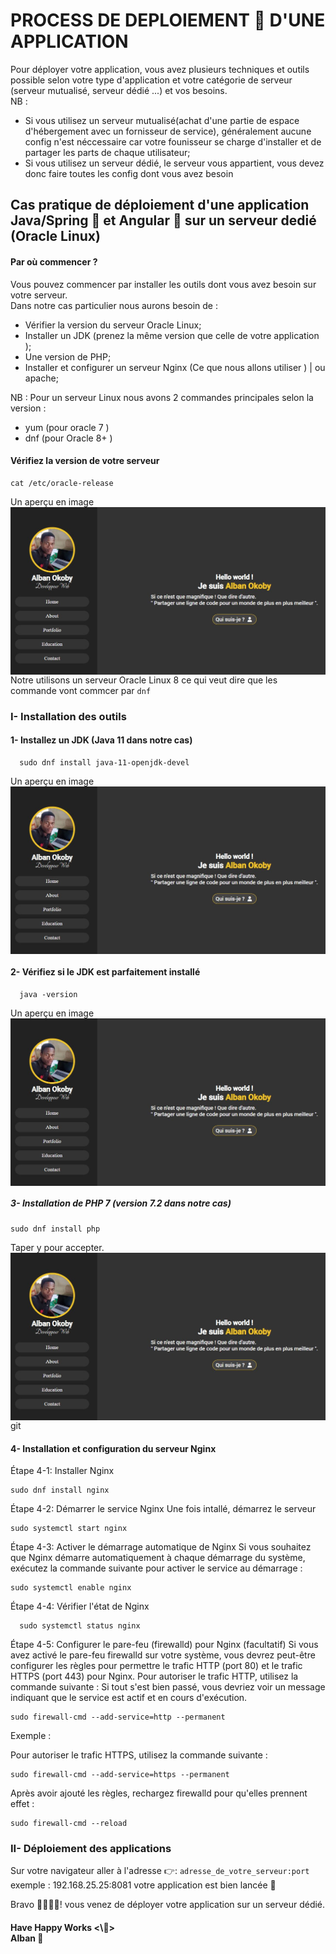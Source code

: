 # PROCESS DE DEPLOIEMENT 🚀 D'UNE APPLICATION
Pour déployer votre application, vous avez plusieurs techniques et outils possible selon votre type d'application et votre catégorie de serveur (serveur mutualisé, serveur dédié ...) et vos besoins. <br> 
NB : 
 - Si vous utilisez un serveur mutualisé(achat d'une partie de espace d'hébergement avec un fornisseur de service), généralement aucune config n'est néccessaire car votre founisseur se charge d'installer et de partager les parts de chaque utilisateur;
 - Si vous utilisez un serveur dédié, le serveur vous appartient, vous devez donc faire toutes les config dont vous avez besoin 
    
## Cas pratique de déploiement d'une application Java/Spring 🌱 et Angular 🚀 sur un serveur dedié (Oracle Linux)
#### Par où commencer ?
Vous pouvez commencer par installer les outils dont vous avez besoin sur votre serveur.  <br>
Dans notre cas particulier nous aurons besoin de :
-  Vérifier la version du serveur Oracle Linux;
-  Installer un JDK (prenez la même version que celle de votre application );
-  Une version de PHP;
-  Installer et configurer un serveur Nginx (Ce que nous allons utiliser ) | ou apache;

NB : Pour un serveur Linux nous avons 2 commandes principales selon la version :
- yum (pour oracle 7 )
- dnf (pour Oracle 8+ ) <br>
#### Vérifiez la version de votre serveur
``` 
cat /etc/oracle-release
```
Un aperçu en image 
<img align="center" src="https://github.com/alban-okoby/images_projects/blob/main/template_portfolio/home.JPG" />
Notre utilisons un serveur Oracle Linux 8 ce qui veut dire que les commande vont commcer par ``` dnf ```

### I- Installation des outils
#### 1- Installez un JDK (Java 11 dans notre cas)
```
  sudo dnf install java-11-openjdk-devel
```
Un aperçu en image 
<img align="center" src="https://github.com/alban-okoby/images_projects/blob/main/template_portfolio/home.JPG" />
#### 2- Vérifiez si le JDK est parfaitement installé
```
  java -version
```
Un aperçu en image 
<img align="center" src="https://github.com/alban-okoby/images_projects/blob/main/template_portfolio/home.JPG" />

##### 3- Installation de PHP 7 (version 7.2 dans notre cas)
```
sudo dnf install php
```
Taper y pour accepter.
<img align="center" src="https://github.com/alban-okoby/images_projects/blob/main/template_portfolio/home.JPG" />git
#### 4- Installation et configuration du serveur Nginx
Étape 4-1: Installer Nginx
```
sudo dnf install nginx
```
Étape 4-2: Démarrer le service Nginx
Une fois intallé, démarrez le serveur <br>
```
sudo systemctl start nginx
```
Étape 4-3: Activer le démarrage automatique de Nginx
Si vous souhaitez que Nginx démarre automatiquement à chaque démarrage du système, exécutez la commande suivante pour activer le service au démarrage :
```
sudo systemctl enable nginx
```
Étape 4-4: Vérifier l'état de Nginx
```
  sudo systemctl status nginx
```
Étape 4-5: Configurer le pare-feu (firewalld) pour Nginx (facultatif)
Si vous avez activé le pare-feu firewalld sur votre système, vous devrez peut-être configurer les règles pour permettre le trafic HTTP (port 80) et le trafic HTTPS (port 443) pour Nginx. Pour autoriser le trafic HTTP, utilisez la commande suivante :
Si tout s'est bien passé, vous devriez voir un message indiquant que le service est actif et en cours d'exécution.
```
sudo firewall-cmd --add-service=http --permanent
```
Exemple :

Pour autoriser le trafic HTTPS, utilisez la commande suivante :
```
sudo firewall-cmd --add-service=https --permanent
```
Après avoir ajouté les règles, rechargez firewalld pour qu'elles prennent effet :
```
sudo firewall-cmd --reload
```
### II- Déploiement des applications

Sur votre navigateur aller à l'adresse 👉:  ``` adresse_de_votre_serveur:port ```
exemple : 192.168.25.25:8081 votre application est bien lancée 🚀

Bravo 👏🏼👏🏼! vous venez de déployer votre application sur un serveur dédié. 

#### Have Happy Works <\🎉>    <br> Alban 👋
